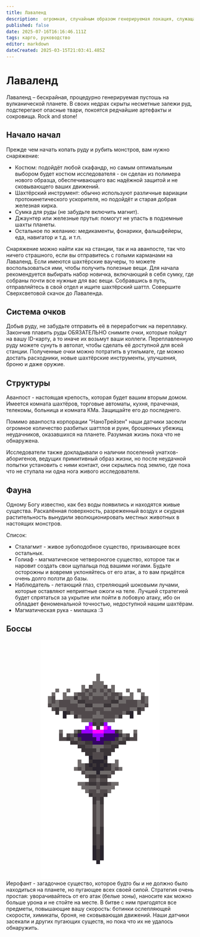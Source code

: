 ```yaml
---
title: Лаваленд
description:  огромная, случайным образом генерируемая локация, служащая в качестве шахты. Содержит в себе огромное множество различных руд, враждебной фауны, редких предметов и сокровищ и возможные локации для спавна игроков на гост-роли.
published: false
date: 2025-07-16T16:16:46.111Z
tags: карго, руководство
editor: markdown
dateCreated: 2025-03-15T21:03:41.485Z
---
```


# Лаваленд
Лаваленд – бескрайная, процедурно генерируемая пустошь на вулканической планете. В своих недрах скрыты несметные залежи руд, подстерегают опасные твари, покоятся редчайшие артефакты и сокровища. Rock and stone! 

## Начало начал
Прежде чем начать копать руду и рубить монстров, вам нужно снаряжение:
- Костюм: подойдёт любой скафандр, но самым оптимальным выбором будет костюм исследователя - он сделан из полимера нового образца, обеспечивающего вас надёжной защитой и не сковывающего ваших движений.
- Шахтёрский инструмент: обычно используют различные вариации протокинетического ускорителя, но подойдёт и старая добрая железная кирка.
- Сумка для руды (не забудьте включить магнит).
- Джаунтер или железные прутья: помогут не упасть в подземные шахты планеты.
- Остальное по желанию: медикаменты, фонарики, фальшфейеры, еда, навигатор и т.д. и т.п.

Снаряжение можно найти как на станции, так и на аванпосте, так что ничего страшного, если вы отправитесь с голыми карманами на Лаваленд.
Если имеются шахтёрские ваучеры, то можете воспользоваться ими, чтобы получить полезные вещи. Для начала рекомендуется выбирать набор новичка, включающий в себя сумку, где собраны почти все нужные для вас вещи.
Собравшись в путь, отправляйтесь в свой отдел и ищите шахтёрский шаттл. Совершите Сверхсветовой скачок до Лаваленда.

## Система очков
Добыв руду, не забудьте отправить её в переработчик на переплавку. Закончив плавить руды ОБЯЗАТЕЛЬНО снимите очки, которые пойдут на вашу ID-карту, а то иначе их возьмут ваши коллеги. Переплавленную руду можете сунуть в автолат, чтобы сделать её доступной для всей станции.
Полученные очки можно потратить в утильмаге, где можно достать расходники, новые шахтёрские инструменты, улучшения, броню и даже оружие.

## Структуры
Аванпост - настоящая крепость, которая будет вашим вторым домом. Имеется комната шахтёров, торговые автоматы, кухня, прачечная, телекомы, больница и комната КМа. Защищайте его до последнего.

Помимо аванпоста корпорации "НаноТрейзен" наши датчики засекли огромное количество разбитых шаттлов и руин, брошенных убежищ неудачников, оказавшихся на планете. Разумная жизнь пока что не обнаружена.

Исследователи также докладывали о наличии поселений унатхов-аборигенов, ведущих примитивный образ жизни, но после неудачной попытки установить с ними контакт, они скрылись под землю, где пока что не ступала ни одна нога живого исследователя.

## Фауна
Одному Богу известно, как без воды появились и находятся живые существа. Раскалённая поверхность, разреженный воздух и скудная растительность вынудили эволюционировать местных животных в настоящих монстров.

Список:
- Сталагмит - живое зубоподобное существо, призывающее всех остальных.
- Голиаф - магматическое четвероногое существо, которое так и наровит создать свои щупальца под вашими ногами. Будьте осторожны и вовремя уклоняйтесь от его атак, а то вам придётся очень долго ползти до базы.
- Наблюдатель - летающий глаз, стреляющий шоковыми лучами, которые оставляют неприятные ожоги на теле. Лучшей стратегией будет спрятаться за укрытие или пойти в лобовую атаку, ибо он обладает феноменальной точностью, недоступной нашим шахтёрам.
- Магматическая рука - милашка :3

## Боссы
<center><img src="/guides/supply/lavaland/hierophant.gif" alt="Иерофант"></center>
Иерофант - загадочное существо, которое будто бы и не должно было находиться на планете, но пугающее всех своей силой.
Стратегия очень простая: уворачивайтесь от его атак (белые зоны), наносите как можно больше урона и не стойте на месте. В битве с ним пригодятся все предметы, повышающие вашу скорость: ботинки ослепляющей скорости, химикаты, броня, не сковывающая движений.
Наши датчики засекали и других пугающих существ, но пока что их не удалось обнаружить.